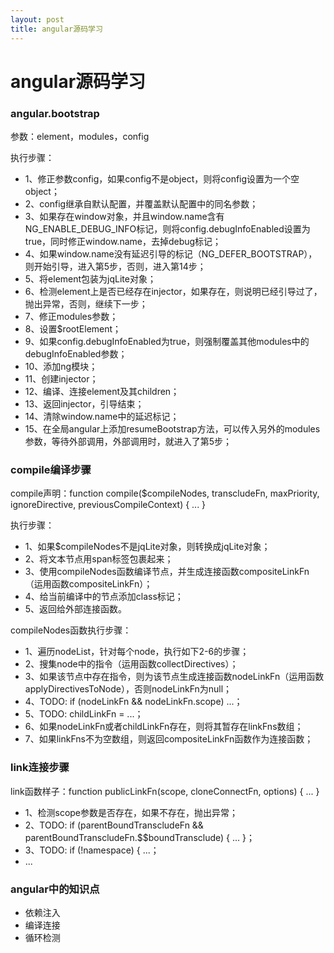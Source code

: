 ```yaml
---
layout: post
title: angular源码学习
---
```

# angular源码学习

### angular.bootstrap

参数：element，modules，config

执行步骤：

* 1、修正参数config，如果config不是object，则将config设置为一个空object；
* 2、config继承自默认配置，并覆盖默认配置中的同名参数；
* 3、如果存在window对象，并且window.name含有NG_ENABLE_DEBUG_INFO标记，则将config.debugInfoEnabled设置为true，同时修正window.name，去掉debug标记；
* 4、如果window.name没有延迟引导的标记（NG_DEFER_BOOTSTRAP），则开始引导，进入第5步，否则，进入第14步；
* 5、将element包装为jqLite对象；
* 6、检测element上是否已经存在injector，如果存在，则说明已经引导过了，抛出异常，否则，继续下一步；
* 7、修正modules参数；
* 8、设置$rootElement；
* 9、如果config.debugInfoEnabled为true，则强制覆盖其他modules中的debugInfoEnabled参数；
* 10、添加ng模块；
* 11、创建injector；
* 12、编译、连接element及其children；
* 13、返回injector，引导结束；
* 14、清除window.name中的延迟标记；
* 15、在全局angular上添加resumeBootstrap方法，可以传入另外的modules参数，等待外部调用，外部调用时，就进入了第5步；

### compile编译步骤

compile声明：function compile($compileNodes, transcludeFn, maxPriority, ignoreDirective, previousCompileContext) { ... }

执行步骤：

* 1、如果$compileNodes不是jqLite对象，则转换成jqLite对象；
* 2、将文本节点用span标签包裹起来；
* 3、使用compileNodes函数编译节点，并生成连接函数compositeLinkFn（运用函数compositeLinkFn）；
* 4、给当前编译中的节点添加class标记；
* 5、返回给外部连接函数。

compileNodes函数执行步骤：

* 1、遍历nodeList，针对每个node，执行如下2-6的步骤；
* 2、搜集node中的指令（运用函数collectDirectives）；
* 3、如果该节点中存在指令，则为该节点生成连接函数nodeLinkFn（运用函数applyDirectivesToNode），否则nodeLinkFn为null；
* 4、TODO: if (nodeLinkFn && nodeLinkFn.scope) ...；
* 5、TODO: childLinkFn = ...；
* 6、如果nodeLinkFn或者childLinkFn存在，则将其暂存在linkFns数组；
* 7、如果linkFns不为空数组，则返回compositeLinkFn函数作为连接函数；

### link连接步骤

link函数样子：function publicLinkFn(scope, cloneConnectFn, options) { ... }

* 1、检测scope参数是否存在，如果不存在，抛出异常；
* 2、TODO: if (parentBoundTranscludeFn && parentBoundTranscludeFn.$$boundTransclude) { ... }；
* 3、TODO: if (!namespace) { ...；
* ...

### angular中的知识点

* 依赖注入
* 编译连接
* 循环检测

